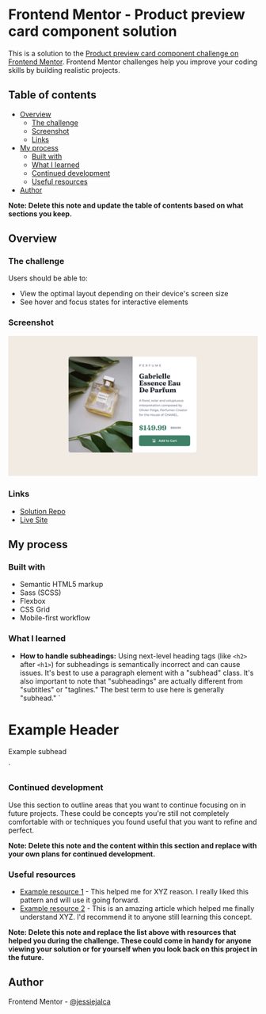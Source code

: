 # Frontend Mentor - Product preview card component solution

This is a solution to the [Product preview card component challenge on Frontend Mentor](https://www.frontendmentor.io/challenges/product-preview-card-component-GO7UmttRfa). Frontend Mentor challenges help you improve your coding skills by building realistic projects.

## Table of contents

- [Overview](#overview)
  - [The challenge](#the-challenge)
  - [Screenshot](#screenshot)
  - [Links](#links)
- [My process](#my-process)
  - [Built with](#built-with)
  - [What I learned](#what-i-learned)
  - [Continued development](#continued-development)
  - [Useful resources](#useful-resources)
- [Author](#author)

**Note: Delete this note and update the table of contents based on what sections you keep.**

## Overview

### The challenge

Users should be able to:

- View the optimal layout depending on their device's screen size
- See hover and focus states for interactive elements

### Screenshot

![](../../images/product-preview-card-component.jpg)

### Links

- [Solution Repo](https://github.com/jessiejalca/frontend-mentor-challenges/tree/main/challenges/product-preview-card-component-main)
- [Live Site](https://jessiejalca.github.io/frontend-mentor-challenges/challenges/product-preview-card-component-main/index.html)

## My process

### Built with

- Semantic HTML5 markup
- Sass (SCSS)
- Flexbox
- CSS Grid
- Mobile-first workflow

### What I learned

- **How to handle subheadings:** Using next-level heading tags (like `<h2>` after `<h1>`) for subheadings is semantically incorrect and can cause issues. It's best to use a paragraph element with a "subhead" class. It's also important to note that "subheadings" are actually different from "subtitles" or "taglines." The best term to use here is generally "subhead."
`
<h1>Example Header</h1>
<p class="subhead">Example subhead</p>
`

### Continued development

Use this section to outline areas that you want to continue focusing on in future projects. These could be concepts you're still not completely comfortable with or techniques you found useful that you want to refine and perfect.

**Note: Delete this note and the content within this section and replace with your own plans for continued development.**

### Useful resources

- [Example resource 1](https://www.example.com) - This helped me for XYZ reason. I really liked this pattern and will use it going forward.
- [Example resource 2](https://www.example.com) - This is an amazing article which helped me finally understand XYZ. I'd recommend it to anyone still learning this concept.

**Note: Delete this note and replace the list above with resources that helped you during the challenge. These could come in handy for anyone viewing your solution or for yourself when you look back on this project in the future.**

## Author

Frontend Mentor - [@jessiejalca](https://www.frontendmentor.io/profile/jessiejalca)
